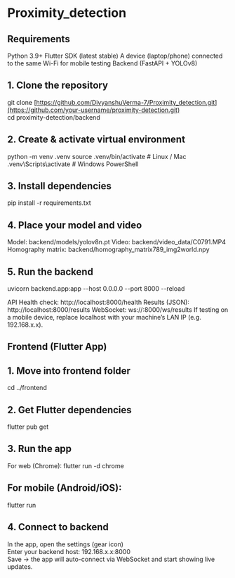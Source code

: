 # Proximity_detection
## Requirements  
Python 3.9+
Flutter SDK (latest stable)
A device (laptop/phone) connected to the same Wi-Fi for mobile testing
Backend (FastAPI + YOLOv8)
## 1. Clone the repository  
git clone [https://github.com/DivyanshuVerma-7/Proximity_detection.git](https://github.com/your-username/proximity-detection.git)  
cd proximity-detection/backend

## 2. Create & activate virtual environment  
python -m venv .venv
source .venv/bin/activate    # Linux / Mac
.venv\Scripts\activate      # Windows PowerShell

## 3. Install dependencies  
pip install -r requirements.txt

## 4. Place your model and video  
Model: backend/models/yolov8n.pt
Video: backend/video_data/C0791.MP4
Homography matrix: backend/homography_matrix789_img2world.npy

## 5. Run the backend
uvicorn backend.app:app --host 0.0.0.0 --port 8000 --reload

API Health check: http://localhost:8000/health
Results (JSON): http://localhost:8000/results
WebSocket: ws://<your-ip>:8000/ws/results
If testing on a mobile device, replace localhost with your machine’s LAN IP (e.g. 192.168.x.x).
## Frontend (Flutter App)
## 1. Move into frontend folder
cd ../frontend

## 2. Get Flutter dependencies
flutter pub get

## 3. Run the app
For web (Chrome):
flutter run -d chrome


## For mobile (Android/iOS):
flutter run

## 4. Connect to backend
In the app, open the settings (gear icon)  
Enter your backend host: 192.168.x.x:8000  
Save → the app will auto-connect via WebSocket and start showing live updates.  
